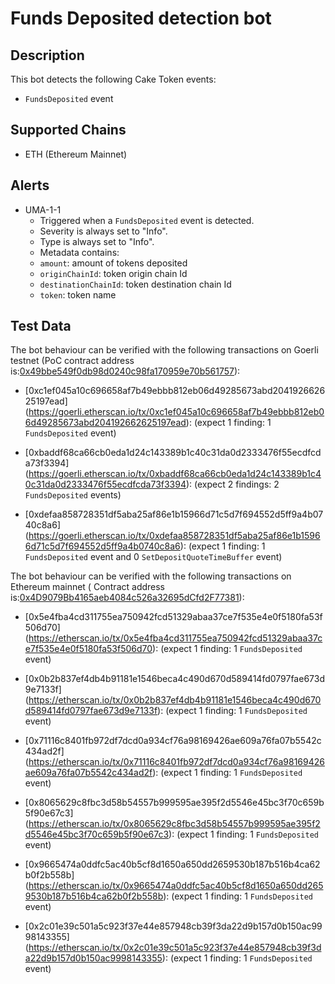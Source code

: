 # Funds Deposited detection bot

## Description

This bot detects the following Cake Token events:
- `FundsDeposited` event

## Supported Chains

- ETH (Ethereum Mainnet)

## Alerts
- UMA-1-1
  - Triggered when a `FundsDeposited` event is detected.
  - Severity is always set to "Info".
  - Type is always set to "Info".
  - Metadata contains:
  - `amount`: amount of tokens deposited
  - `originChainId`: token origin chain Id
  - `destinationChainId`: token destination chain Id
  - `token`: token name

## Test Data

The bot behaviour can be verified with the following transactions on Goerli testnet (PoC contract address is:[0x49bbe549f0db98d0240c98fa170959e70b561757](https://goerli.etherscan.io/address/0x49bbe549f0db98d0240c98fa170959e70b561757)):

- [0xc1ef045a10c696658af7b49ebbb812eb06d49285673abd204192662625197ead]
(https://goerli.etherscan.io/tx/0xc1ef045a10c696658af7b49ebbb812eb06d49285673abd204192662625197ead): (expect 1 finding: 1 `FundsDeposited` event)

- [0xbaddf68ca66cb0eda1d24c143389b1c40c31da0d2333476f55ecdfcda73f3394]
(https://goerli.etherscan.io/tx/0xbaddf68ca66cb0eda1d24c143389b1c40c31da0d2333476f55ecdfcda73f3394): (expect 2 findings: 2 `FundsDeposited` events)

- [0xdefaa858728351df5aba25af86e1b15966d71c5d7f694552d5ff9a4b0740c8a6]
(https://goerli.etherscan.io/tx/0xdefaa858728351df5aba25af86e1b15966d71c5d7f694552d5ff9a4b0740c8a6): (expect 1 finding: 1 `FundsDeposited` event and 0 `SetDepositQuoteTimeBuffer` event)


The bot behaviour can be verified with the following transactions on Ethereum mainnet ( Contract address is:[0x4D9079Bb4165aeb4084c526a32695dCfd2F77381](https://etherscan.io/address/0x4D9079Bb4165aeb4084c526a32695dCfd2F77381)):

- [0x5e4fba4cd311755ea750942fcd51329abaa37ce7f535e4e0f5180fa53f506d70]
(https://etherscan.io/tx/0x5e4fba4cd311755ea750942fcd51329abaa37ce7f535e4e0f5180fa53f506d70): (expect 1 finding: 1 `FundsDeposited` event)

- [0x0b2b837ef4db4b91181e1546beca4c490d670d589414fd0797fae673d9e7133f]
(https://etherscan.io/tx/0x0b2b837ef4db4b91181e1546beca4c490d670d589414fd0797fae673d9e7133f): (expect 1 finding: 1 `FundsDeposited` event)

- [0x71116c8401fb972df7dcd0a934cf76a98169426ae609a76fa07b5542c434ad2f]
(https://etherscan.io/tx/0x71116c8401fb972df7dcd0a934cf76a98169426ae609a76fa07b5542c434ad2f): (expect 1 finding: 1 `FundsDeposited` event)

- [0x8065629c8fbc3d58b54557b999595ae395f2d5546e45bc3f70c659b5f90e67c3]
(https://etherscan.io/tx/0x8065629c8fbc3d58b54557b999595ae395f2d5546e45bc3f70c659b5f90e67c3): (expect 1 finding: 1 `FundsDeposited` event)

- [0x9665474a0ddfc5ac40b5cf8d1650a650dd2659530b187b516b4ca62b0f2b558b]
(https://etherscan.io/tx/0x9665474a0ddfc5ac40b5cf8d1650a650dd2659530b187b516b4ca62b0f2b558b): (expect 1 finding: 1 `FundsDeposited` event)

- [0x2c01e39c501a5c923f37e44e857948cb39f3da22d9b157d0b150ac9998143355]
(https://etherscan.io/tx/0x2c01e39c501a5c923f37e44e857948cb39f3da22d9b157d0b150ac9998143355): (expect 1 finding: 1 `FundsDeposited` event)
